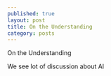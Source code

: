 ```yaml
---
published: true
layout: post
title: On the Understanding
category: posts
---
```


On the Understanding

We see lot of discussion about AI

